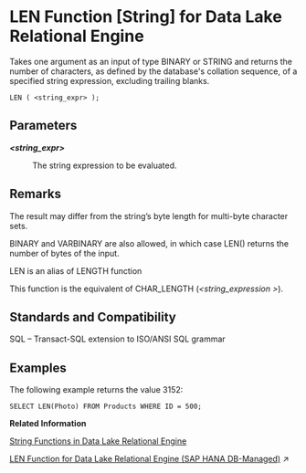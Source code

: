 <!-- loioa55e08c884f210159d0cec6bce940d82 -->

# LEN Function \[String\] for Data Lake Relational Engine

Takes one argument as an input of type BINARY or STRING and returns the number of characters, as defined by the database's collation sequence, of a specified string expression, excluding trailing blanks.



```
LEN ( <string_expr> );
```



<a name="loioa55e08c884f210159d0cec6bce940d82__LEN_parm1"/>

## Parameters


<dl>
<dt><b>

*<string\_expr\>*

</b></dt>
<dd>

The string expression to be evaluated.



</dd>
</dl>



<a name="loioa55e08c884f210159d0cec6bce940d82__LEN_remarks1"/>

## Remarks

The result may differ from the string’s byte length for multi-byte character sets.

BINARY and VARBINARY are also allowed, in which case LEN\(\) returns the number of bytes of the input.

LEN is an alias of LENGTH function

This function is the equivalent of CHAR\_LENGTH \(*<string\_expression \>*\).



<a name="loioa55e08c884f210159d0cec6bce940d82__LEN_standards1"/>

## Standards and Compatibility

SQL – Transact-SQL extension to ISO/ANSI SQL grammar



<a name="loioa55e08c884f210159d0cec6bce940d82__LEN_example1"/>

## Examples

The following example returns the value 3152:

```
SELECT LEN(Photo) FROM Products WHERE ID = 500;
```

**Related Information**  


[String Functions in Data Lake Relational Engine](string-functions-in-data-lake-relational-engine-a52d1d9.md "String functions perform conversion, extraction, or manipulation operations on strings, or return information about strings.")

[LEN Function for Data Lake Relational Engine (SAP HANA DB-Managed)](https://help.sap.com/viewer/a898e08b84f21015969fa437e89860c8/2024_3_QRC/en-US/a895aabb25c84638b38c77cd78d7ad00.html "Takes one argument as an input of type BINARY or STRING and returns the number of characters, as defined by the database's collation sequence, of a specified string expression, excluding trailing blanks.") :arrow_upper_right:

